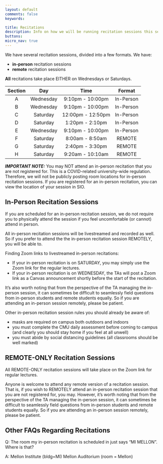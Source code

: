 ```yaml
---
layout: default
comments: false
keywords:

title: Recitations
description: Info on how we will be running recitation sessions this semester.
buttons:
micro_nav: true
---
```


We have several recitation sessions, divided into a few formats. We have:

- **in-person** recitation sessions
- **remote** recitation sessions

**All** recitations take place EITHER on Wednesdays or Saturdays.



| Section |    Day    |        Time       |   Format  |
|:-------:|:---------:|:-----------------:|:---------:|
|    A    | Wednesday |  9:10pm - 10:00pm | In-Person |
|    B    | Wednesday |  9:10pm - 10:00pm | In-Person |
|    C    |  Saturday | 12:00pm - 12:50pm | In-Person |
|    D    |  Saturday |  1:20pm - 2:10pm  | In-Person |
|    E    | Wednesday |  9:10pm - 10:00pm | In-Person |
|    F    |  Saturday |  8:00am - 8:50am  |   REMOTE  |
|    G    |  Saturday |  2:40pm - 3:30pm  |   REMOTE  |
|    H    |  Saturday |  9:20am - 10:10am |   REMOTE  |



_**IMPORTANT NOTE:**_ You may NOT attend an in-person recitation that you are not registered for. This is a COVID-related university-wide regulation. Therefore, we will not be publicly posting room locations for in-person recitation sessions. If you are registered for an in-person recitation, you can view the location of your session in SIO.

## In-Person Recitation Sessions

If you are scheduled for an in-person recitation session, we do not require you to physically attend the session if you feel uncomfortable (or cannot) attend in  person.

All in-person recitation sessions will be livestreamed and recorded as well. So if you prefer to attend the the in-person recitation session REMOTELY, you will be able to.

Finding Zoom links to livestreamed in-person recitations:

- If your in-person recitation is on SATURDAY, you may simply use the Zoom link for the regular lectures.
- If your in-person recitation is on WEDNESDAY, the TAs will post a Zoom link as a Canvas announcement shortly before the start of the recitation.

It’s also worth noting that from the perspective of the TA managing the in-person session, it can sometimes be difficult to seamlessly field questions from in-person students and remote students equally. So if you are attending an in-person session remotely, please be patient.

Other in-person recitation session rules you should already be aware of:

- masks are required on campus both outdoors and indoors
- you must complete the CMU daily assessment before coming to campus (and clearly you should stay home if you feel at all unwell)
- you must abide by social distancing guidelines (all classrooms should be well marked)

## REMOTE-ONLY Recitation Sessions

All REMOTE-ONLY recitation sessions will take place on the Zoom link for regular lectures.

Anyone is welcome to attend any remote version of a recitation session. That is, if you wish to REMOTELY attend an in-person recitation session that you are not registered for, you may. However, it’s worth noting that from the perspective of the TA managing the in-person session, it can sometimes be difficult to seamlessly field questions from in-person students and remote students equally. So if you are attending an in-person session remotely, please be patient.

## Other FAQs Regarding Recitations

Q: The room my in-person recitation is scheduled in just says “MI MELLON”. Where is that?

A: Mellon Institute (bldg=MI) Mellon Auditorium (room = Mellon)
